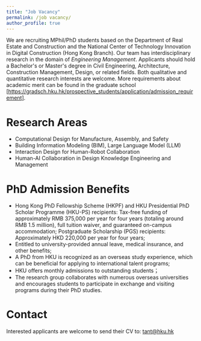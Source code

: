 ```yaml
---
title: "Job Vacancy"
permalink: /job vacancy/
author_profile: true
---
```

We are recruiting MPhil/PhD students based on the Department of Real Estate and Construction and the National Center of Technology Innovation in Digital Construction (Hong Kong Branch). Our team has interdisciplinary research in the domain of *Engineering Management*. Applicants should hold a Bachelor's or Master's degree in Civil Engineering, Architecture, Construction Management, Design, or related fields. Both qualitative and quantitative research interests are welcome. More requirements about academic merit can be found in the graduate school [https://gradsch.hku.hk/prospective_students/application/admission_requirement].

# Research Areas
* Computational Design for Manufacture, Assembly, and Safety
* Building Information Modeling (BIM), Large Language Model (LLM)
* Interaction Design for Human-Robot Collaboration
* Human-AI Collaboration in Design Knowledge Engineering and Management

# PhD Admission Benefits
* Hong Kong PhD Fellowship Scheme (HKPF) and HKU Presidential PhD Scholar Programme (HKU-PS) recipients: Tax-free funding of approximately RMB 375,000 per year for four years (totaling around RMB 1.5 million), full tuition waiver, and guaranteed on-campus accommodation;
Postgraduate Scholarship (PGS) recipients: Approximately HKD 220,000 per year for four years;
* Entitled to university-provided annual leave, medical insurance, and other benefits;
* A PhD from HKU is recognized as an overseas study experience, which can be beneficial for applying to international talent programs;
* HKU offers monthly admissions to outstanding students；
* The research group collaborates with numerous overseas universities and encourages students to participate in exchange and visiting programs during their PhD studies.

# Contact
Interested applicants are welcome to send their CV to: tant@hku.hk
